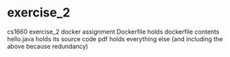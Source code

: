 # exercise_2
cs1660 exercise_2 docker assignment
Dockerfile holds dockerfile contents
hello.java holds its source code
pdf holds everything else (and including the above because redundancy)
